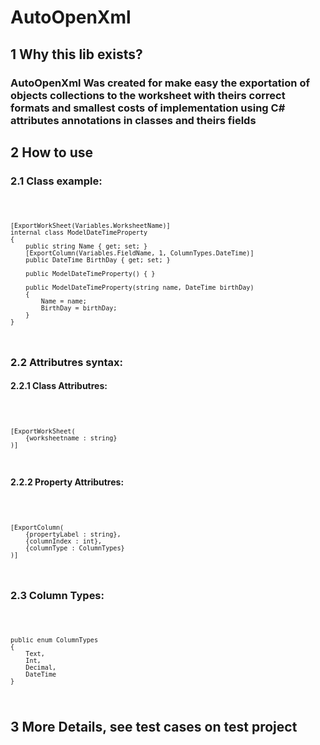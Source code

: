 # AutoOpenXml

## 1 Why this lib exists?

### AutoOpenXml Was created for make easy the exportation of objects collections to the worksheet with theirs correct formats and smallest costs of implementation using  C# attributes annotations in classes and theirs fields

## 2 How to use 

### 2.1 Class example:

<code>

    [ExportWorkSheet(Variables.WorksheetName)]
    internal class ModelDateTimeProperty
    {
        public string Name { get; set; }
        [ExportColumn(Variables.FieldName, 1, ColumnTypes.DateTime)]
        public DateTime BirthDay { get; set; }

        public ModelDateTimeProperty() { }

        public ModelDateTimeProperty(string name, DateTime birthDay)
        {
            Name = name;
            BirthDay = birthDay;
        }
    }
</code>

### 2.2 Attributres syntax:

#### 2.2.1 Class Attributres:

<code>

    [ExportWorkSheet(
        {worksheetname : string}
    )]

</code>

#### 2.2.2 Property Attributres:

<code>

    [ExportColumn(
        {propertyLabel : string},
        {columnIndex : int},
        {columnType : ColumnTypes}
    )]

</code>

### 2.3 Column Types:

<code>

    public enum ColumnTypes
    {
        Text,
        Int,
        Decimal,
        DateTime
    }

</code>

## 3 More Details, see test cases on test project